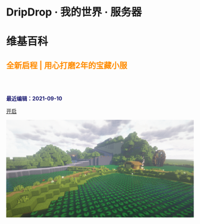 
# DripDrop · 我的世界 · 服务器

# **维基百科**

## <font color=#ff8c00>全新启程 | 用心打磨2年的宝藏小服</font>

<br/>
<br/>

**<font color=#191970>最近编辑：2021-09-10</font>**

[开启](README)

![](pics/cover.png)

